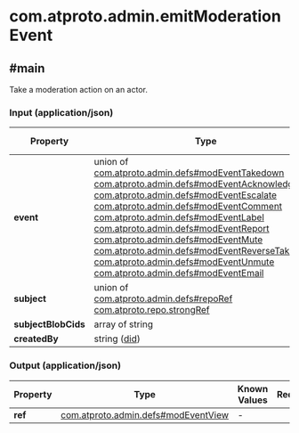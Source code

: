 # com.atproto.admin.emitModerationEvent

## #main

Take a moderation action on an actor.

### Input (application/json)

| Property | Type | Known Values | Required | Description |
| --- | --- | --- | :---: | --- |
| **event** | union of <br>[com.atproto.admin.defs#modEventTakedown](../../../../lexicons/com/atproto/admin/defs.md#modeventtakedown)<br>[com.atproto.admin.defs#modEventAcknowledge](../../../../lexicons/com/atproto/admin/defs.md#modeventacknowledge)<br>[com.atproto.admin.defs#modEventEscalate](../../../../lexicons/com/atproto/admin/defs.md#modeventescalate)<br>[com.atproto.admin.defs#modEventComment](../../../../lexicons/com/atproto/admin/defs.md#modeventcomment)<br>[com.atproto.admin.defs#modEventLabel](../../../../lexicons/com/atproto/admin/defs.md#modeventlabel)<br>[com.atproto.admin.defs#modEventReport](../../../../lexicons/com/atproto/admin/defs.md#modeventreport)<br>[com.atproto.admin.defs#modEventMute](../../../../lexicons/com/atproto/admin/defs.md#modeventmute)<br>[com.atproto.admin.defs#modEventReverseTakedown](../../../../lexicons/com/atproto/admin/defs.md#modeventreversetakedown)<br>[com.atproto.admin.defs#modEventUnmute](../../../../lexicons/com/atproto/admin/defs.md#modeventunmute)<br>[com.atproto.admin.defs#modEventEmail](../../../../lexicons/com/atproto/admin/defs.md#modeventemail) | - | ✅ | - |
| **subject** | union of <br>[com.atproto.admin.defs#repoRef](../../../../lexicons/com/atproto/admin/defs.md#reporef)<br>[com.atproto.repo.strongRef](../../../../lexicons/com/atproto/repo/strongRef.md#com.atproto.repo.strongref) | - | ✅ | - |
| **subjectBlobCids** | array of string | - | ❌ | - |
| **createdBy** | string ([did](https://atproto.com/specs/did)) | - | ✅ | - |

### Output (application/json)

| Property | Type | Known Values | Required | Description |
| --- | --- | --- | :---: | --- |
| **ref** | [com.atproto.admin.defs#modEventView](../../../../lexicons/com/atproto/admin/defs.md#modeventview) | - | ✅ | - |
